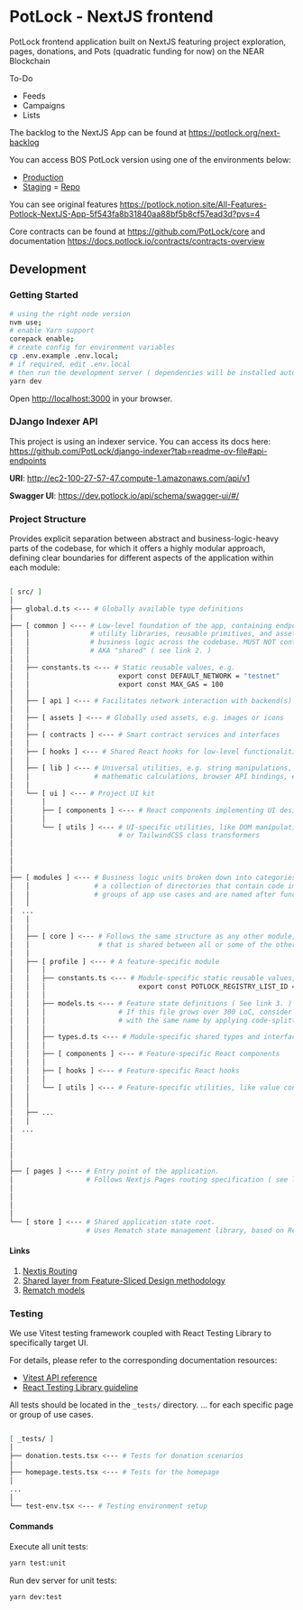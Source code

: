 # PotLock - NextJS frontend

PotLock frontend application built on NextJS featuring project exploration, pages, donations, and Pots (quadratic funding for now) on the NEAR Blockchain

To-Do

- Feeds
- Campaigns
- Lists

The backlog to the NextJS App can be found at <https://potlock.org/next-backlog>

You can access BOS PotLock version using one of the environments below:

- [Production](https://bos.potlock.org/)
- [Staging](https://bos.potlock.org/staging.potlock.near/widget/IndexLoader)
= [Repo](https://github.com/potlock/bos-alem-app)

You can see original features <https://potlock.notion.site/All-Features-Potlock-NextJS-App-5f543fa8b31840aa88bf5b8cf57ead3d?pvs=4>

Core contracts can be found at <https://github.com/PotLock/core> and documentation <https://docs.potlock.io/contracts/contracts-overview>

## Development

### Getting Started

```bash
# using the right node version
nvm use;
# enable Yarn support
corepack enable;
# create config for environment variables
cp .env.example .env.local;
# if required, edit .env.local
# then run the development server ( dependencies will be installed automatically )
yarn dev
```

Open [http://localhost:3000](http://localhost:3000) in your browser.

### DJango Indexer API

This project is using an indexer service.
You can access its docs here: <https://github.com/PotLock/django-indexer?tab=readme-ov-file#api-endpoints>

**URI**: <http://ec2-100-27-57-47.compute-1.amazonaws.com/api/v1>

**Swagger UI**: <https://dev.potlock.io/api/schema/swagger-ui/#/>

### Project Structure

Provides explicit separation between abstract and business-logic-heavy parts of the codebase,
for which it offers a highly modular approach, defining clear boundaries for different
aspects of the application within each module:

```sh

[ src/ ]
│
├── global.d.ts <--- # Globally available type definitions
│
├── [ common ] <--- # Low-level foundation of the app, containing endpoint bindings,
│   │               # utility libraries, reusable primitives, and assets, used in layouts and
│   │               # business logic across the codebase. MUST NOT contain business logic by itself.
│   │               # AKA "shared" ( see link 2. )
│   │
│   ├── constants.ts <--- # Static reusable values, e.g.
│   │                      export const DEFAULT_NETWORK = "testnet"
│   │                      export const MAX_GAS = 100
│   │
│   ├── [ api ] <--- # Facilitates network interaction with backend(s)
│   │
│   ├── [ assets ] <--- # Globally used assets, e.g. images or icons
│   │
│   ├── [ contracts ] <--- # Smart contract services and interfaces
│   │
│   ├── [ hooks ] <--- # Shared React hooks for low-level functionalities
│   │
│   ├── [ lib ] <--- # Universal utilities, e.g. string manipulations,
│   │                # mathematic calculations, browser API bindings, etc.
│   │
│   └── [ ui ] <--- # Project UI kit
│       │
│       ├── [ components ] <--- # React components implementing UI design primitives
│       │
│       └── [ utils ] <--- # UI-specific utilities, like DOM manipulations
│                          # or TailwindCSS class transformers
│
│
│
│
├── [ modules ] <--- # Business logic units broken down into categories. Simply put, this is
│   │                # a collection of directories that contain code implementing specific
│   │                # groups of app use cases and are named after functionalities they provide.
│   │
│  ...
│   │
│   │
│   ├── [ core ] <--- # Follows the same structure as any other module, but contains business logic,
│   │                 # that is shared between all or some of the other modules
│   │
│   ├── [ profile ] <--- # A feature-specific module
│   │   │
│   │   ├── constants.ts <--- # Module-specific static reusable values, e.g.
│   │   │                       export const POTLOCK_REGISTRY_LIST_ID = 1
│   │   │
│   │   ├── models.ts <--- # Feature state definitions ( See link 3. )
│   │   │                  # If this file grows over 300 LoC, consider turning it into a directory
│   │   │                  # with the same name by applying code-splitting techniques.
│   │   │
│   │   ├── types.d.ts <--- # Module-specific shared types and interfaces
│   │   │
│   │   ├── [ components ] <--- # Feature-specific React components
│   │   │
│   │   ├── [ hooks ] <--- # Feature-specific React hooks
│   │   │
│   │   └── [ utils ] <--- # Feature-specific utilities, like value converters or validators
│   │
│   │
│   ├── ...
│   │
│  ...
│
│
│
│
├── [ pages ] <--- # Entry point of the application.
│                  # Follows Nextjs Pages routing specification ( see link 1. )
│
│
│
│
└── [ store ] <--- # Shared application state root.
                   # Uses Rematch state management library, based on Redux.

```

#### Links

1. [Nextjs Routing](https://nextjs.org/docs/pages/building-your-application/routing)
2. [Shared layer from Feature-Sliced Design methodology](https://feature-sliced.design/docs/reference/layers#shared)
3. [Rematch models](https://rematchjs.org/docs/api-reference/models)

### Testing

We use Vitest testing framework coupled with React Testing Library to specifically target UI.

For details, please refer to the corresponding documentation resources:

- [Vitest API reference](https://vitest.dev/api/)
- [React Testing Library guideline](https://testing-library.com/docs/react-testing-library/example-intro)

All tests should be located in the `_tests/` directory. ... for each specific page or group of use cases.

```bash

[ _tests/ ]
│
├── donation.tests.tsx <--- # Tests for donation scenarios
│
├── homepage.tests.tsx <--- # Tests for the homepage
│
...
│
└── test-env.tsx <--- # Testing environment setup

```

#### Commands

Execute all unit tests:

```bash
yarn test:unit
```

Run dev server for unit tests:

```bash
yarn dev:test
```
